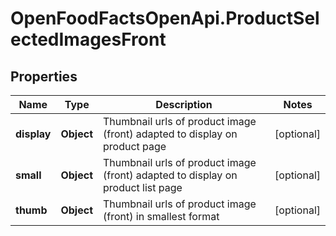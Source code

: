 # OpenFoodFactsOpenApi.ProductSelectedImagesFront

## Properties

Name | Type | Description | Notes
------------ | ------------- | ------------- | -------------
**display** | **Object** | Thumbnail urls of product image (front) adapted to display on product page  | [optional] 
**small** | **Object** | Thumbnail urls of product image (front) adapted to display on product list page  | [optional] 
**thumb** | **Object** | Thumbnail urls of product image (front) in smallest format  | [optional] 


